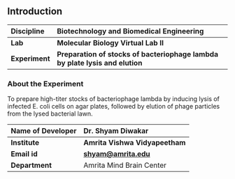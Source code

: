 
## Introduction


<b>Discipline | <b>Biotechnology and Biomedical Engineering
:--|:--|
<b> Lab | <b> Molecular Biology Virtual Lab II 
<b> Experiment|     <b> Preparation of stocks of bacteriophage lambda by plate lysis and elution


### About the Experiment 

To prepare high-titer stocks of bacteriophage lambda by inducing lysis of infected E. coli cells on agar plates, followed by elution of phage particles from the lysed bacterial lawn.

<b>Name of Developer | <b> Dr. Shyam Diwakar 
:--|:--|
<b> Institute | <b>  Amrita Vishwa Vidyapeetham
<b> Email id|     <b>  shyam@amrita.edu
<b> Department |  Amrita Mind Brain Center


